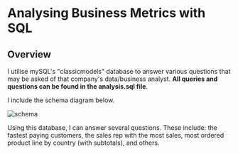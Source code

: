 # Analysing Business Metrics with SQL
## Overview
I utilise mySQL's "classicmodels" database to answer various questions that may be asked of that company's data/business analyst. **All queries and questions can be found in the analysis.sql file**.

I include the schema diagram below.

![schema](https://user-images.githubusercontent.com/52394699/183797476-0d0b4866-93c4-4e94-a36f-2ea16f1ba1ad.png)

Using this database, I can answer several questions. These include: the fastest paying customers, the sales rep with the most sales, most ordered product line by country (with subtotals), and others. 
